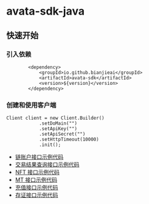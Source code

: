 # avata-sdk-java

## 快速开始

### 引入依赖

```
        <dependency>
            <groupId>io.github.bianjieai</groupId>
            <artifactId>avata-sdk</artifactId>
            <version>${version}</version>
        </dependency>
```

### 创建和使用客户端

```
Client client = new Client.Builder()
            .setDoMain("")
            .setApiKey("")
            .setApiSecret("")
            .setHttpTimeout(10000)
            .init();
```

- [链账户接口示例代码](./src/test/java/AccountTest.java)
- [交易结果查询接口示例代码](./src/test/java/TxTest.java)
- [NFT 接口示例代码](./src/test/java/NftTest.java)
- [MT 接口示例代码](./src/test/java/MtTest.java)
- [充值接口示例代码](./src/test/java/OrderTest.java)
- [存证接口示例代码](./src/test/java/RecordTest.java)